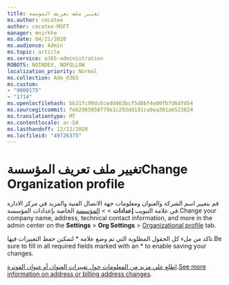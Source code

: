 ```yaml
---
title: تغيير ملف تعريف المؤسسة
ms.author: cmcatee
author: cmcatee-MSFT
manager: mnirkhe
ms.date: 04/21/2020
ms.audience: Admin
ms.topic: article
ms.service: o365-administration
ROBOTS: NOINDEX, NOFOLLOW
localization_priority: Normal
ms.collection: Adm_O365
ms.custom:
- "9000175"
- "1714"
ms.openlocfilehash: bb31fc99dc6cedd463bcf5d8bf4e00fb7d6dfd54
ms.sourcegitcommit: feb2985058f79e1c293dd191ca9ea381a6523824
ms.translationtype: MT
ms.contentlocale: ar-SA
ms.lasthandoff: 12/22/2020
ms.locfileid: "49726375"
---
```

# <a name="change-organization-profile"></a><span data-ttu-id="ef6ca-102">تغيير ملف تعريف المؤسسة</span><span class="sxs-lookup"><span data-stu-id="ef6ca-102">Change Organization profile</span></span>

<span data-ttu-id="ef6ca-103">قم بتغيير اسم الشركة والعنوان ومعلومات جهة الاتصال الفنية والمزيد في مركز الاداره في علامة التبويب **إعدادات**  >    >  [المؤسسة](https://admin.microsoft.com/AdminPortal/Home#/Settings/OrganizationProfile/:/Settings/L1/OrganizationInformation) الخاصة بإعدادات المؤسسة.</span><span class="sxs-lookup"><span data-stu-id="ef6ca-103">Change your company name, address, technical contact information, and more in the admin center on the **Settings** > **Org Settings** > [Organizational profile](https://admin.microsoft.com/AdminPortal/Home#/Settings/OrganizationProfile/:/Settings/L1/OrganizationInformation) tab.</span></span>

<span data-ttu-id="ef6ca-104">تاكد من ملء كل الحقول المطلوبة التي تم وضع علامة \* لتمكين حفظ التغييرات فيها.</span><span class="sxs-lookup"><span data-stu-id="ef6ca-104">Be sure to fill in all required fields marked with an \* to enable saving your changes.</span></span>

<span data-ttu-id="ef6ca-105">[اطلع علي مزيد من المعلومات حول تغييرات العنوان أو عنوان الفوترة](https://docs.microsoft.com/microsoft-365/admin/manage/change-address-contact-and-more).</span><span class="sxs-lookup"><span data-stu-id="ef6ca-105">[See more information on address or billing address changes](https://docs.microsoft.com/microsoft-365/admin/manage/change-address-contact-and-more).</span></span>
